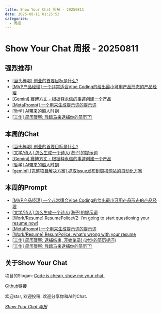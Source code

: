 ```yaml
---
title: Show Your Chat 周报 - 20250811 
date: 2025-08-11 01:25:53
categories:
  - 周报
---
```


# Show Your Chat 周报 - 20250811

## 强烈推荐!

- [[当头棒喝] 创业的首要目标是什么?](https://github.com/TokenRollAI/show-your-chat/issues/16)
- [[MVP产品经理] 一个非常适合Vibe Coding的给出最小可用产品形态的产品经理](https://github.com/TokenRollAI/show-your-chat/issues/15)
- [[Gemini] 赛博方丈 - 根据释永信的事迹创建一个产品](https://github.com/TokenRollAI/show-your-chat/issues/12)
- [[MetaPrompt] 一个用来生成提示词的提示词](https://github.com/TokenRollAI/show-your-chat/issues/11)
- [[哲学] AI带来的超人时刻](https://github.com/TokenRollAI/show-your-chat/issues/5)
- [[工作] 简历警察: 我踏马来逮捕你的简历了!](https://github.com/TokenRollAI/show-your-chat/issues/3)


## 本周的Chat 

- [[当头棒喝] 创业的首要目标是什么?](https://github.com/TokenRollAI/show-your-chat/issues/16)
- [[文学/诗人] 怎么生成一个诗人(海子)的提示词](https://github.com/TokenRollAI/show-your-chat/issues/14)
- [[Gemini] 赛博方丈 - 根据释永信的事迹创建一个产品](https://github.com/TokenRollAI/show-your-chat/issues/12)
- [[哲学] AI带来的超人时刻](https://github.com/TokenRollAI/show-your-chat/issues/5)
- [[gemini] [完整项目解决方案] 抓取issue发布到周报网站的自动化方案](https://github.com/TokenRollAI/show-your-chat/issues/2)


## 本周的Prompt

- [[MVP产品经理] 一个非常适合Vibe Coding的给出最小可用产品形态的产品经理](https://github.com/TokenRollAI/show-your-chat/issues/15)
- [[文学/诗人] 怎么生成一个诗人(海子)的提示词](https://github.com/TokenRollAI/show-your-chat/issues/14)
- [[Work/Resume] ResumePoliceV2: I'm going to start questioning your resume now!](https://github.com/TokenRollAI/show-your-chat/issues/13)
- [[MetaPrompt] 一个用来生成提示词的提示词](https://github.com/TokenRollAI/show-your-chat/issues/11)
- [[Work/Resume] ResumPolice: what's wrong with your resume](https://github.com/TokenRollAI/show-your-chat/issues/6)
- [[工作] 简历警察: 逮捕结束, 开始笔录! (对你的简历提问)](https://github.com/TokenRollAI/show-your-chat/issues/4)
- [[工作] 简历警察: 我踏马来逮捕你的简历了!](https://github.com/TokenRollAI/show-your-chat/issues/3)



## 关于Show Your Chat

项目的Slogan: [Code is cheap, show me your chat.](https://blog.pdjjq.org/archives/code-is-cheap-show-me-your-chat-kgv2z)

[Github链接](https://github.com/TokenRollAI/show-your-chat)

欢迎star, 欢迎投稿. 欢迎分享你和AI的Chat. 

[*Show Your Chat 周报*](https://show-your-chat.tokenroll.ai/)
